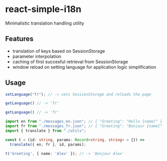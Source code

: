 # react-simple-i18n

Minimalistic translation handling utility

## Features
- translation of keys based on SessionStorage
- parameter interpolation
- caching of first succesful retrieval from SessionStorage
- window reload on setting language for application logic simplification

## Usage

```typescript
setLanguage("fr"); // -> sets SessionStorage and reloads the page
```

```typescript
getLanguage() // -> 'fr'
```

```typescript
getLanguage() // -> 'fr'
```

```typescript
import en from "./messages_en.json"; // { "Greeting": "Hello {name}" }
import fr from "./messages_fr.json"; // { "Greeting": "Bonjour {name}" }
import { translate } from "./utils";

const t = (id: string, params: Record<string, string> = {}) =>
  translate({ en, fr }, id, params);
  
t('Greeting', { name: 'Alex' }); // -> 'Bonjour Alex'
```
